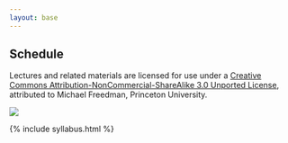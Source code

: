 ```yaml
---
layout: base
---
```


## Schedule

Lectures and related materials are licensed for use under a
[Creative Commons Attribution-NonCommercial-ShareAlike 3.0 Unported License](http://creativecommons.org/licenses/by-nc-sa/3.0/),
attributed to Michael Freedman, Princeton University.

[![](http://i.creativecommons.org/l/by-nc-sa/3.0/88x31.png)](http://creativecommons.org/licenses/by-nc-sa/3.0/)

{% include syllabus.html %}
